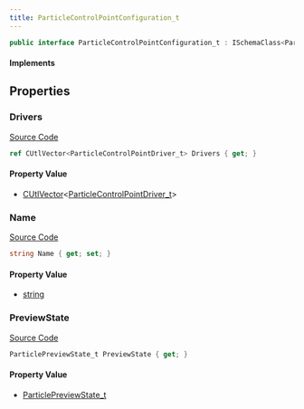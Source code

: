 ```yaml
---
title: ParticleControlPointConfiguration_t
---
```


```csharp
public interface ParticleControlPointConfiguration_t : ISchemaClass<ParticleControlPointConfiguration_t>, ISchemaField, ISchemaClass, INativeHandle
```

#### Implements

## Properties

### Drivers

[Source Code](https://github.com/swiftly-solution/swiftlys2/blob/main/managed/src/SwiftlyS2.Generated/Schemas/Interfaces/ParticleControlPointConfiguration_t.cs#L19)

```csharp
ref CUtlVector<ParticleControlPointDriver_t> Drivers { get; }
```

#### Property Value

- [CUtlVector](/docs/api/-1)<[ParticleControlPointDriver_t](/docs/api/shared/schemadefinitions/particlecontrolpointdriver_t)>

### Name

[Source Code](https://github.com/swiftly-solution/swiftlys2/blob/main/managed/src/SwiftlyS2.Generated/Schemas/Interfaces/ParticleControlPointConfiguration_t.cs#L17)

```csharp
string Name { get; set; }
```

#### Property Value

- [string](https://learn.microsoft.com/dotnet/api/system.string)

### PreviewState

[Source Code](https://github.com/swiftly-solution/swiftlys2/blob/main/managed/src/SwiftlyS2.Generated/Schemas/Interfaces/ParticleControlPointConfiguration_t.cs#L21)

```csharp
ParticlePreviewState_t PreviewState { get; }
```

#### Property Value

- [ParticlePreviewState_t](/docs/api/shared/schemadefinitions/particlepreviewstate_t)

